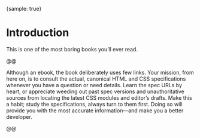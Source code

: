 {sample: true}
# Introduction

This is one of the most boring books you’ll ever read.

@@

Although an ebook, the book deliberately uses few links. Your mission, from here on, is to consult the actual, canonical HTML and CSS specifications whenever you have a question or need details. Learn the spec URLs by heart, or appreciate weeding out past spec versions and unauthoritative sources from locating the latest CSS modules and editor’s drafts. Make this a habit; study the specifications, always turn to them first. Doing so will provide you with the most accurate information—and make you a better developer.

@@
